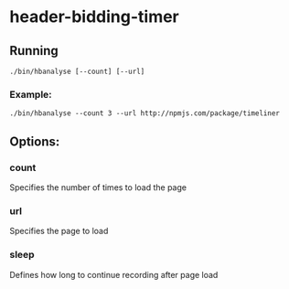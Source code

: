 # header-bidding-timer

## Running

```shell
./bin/hbanalyse [--count] [--url]
```

### Example:

```shell
./bin/hbanalyse --count 3 --url http://npmjs.com/package/timeliner
```

## Options:

### count

Specifies the number of times to load the page

### url

Specifies the page to load

### sleep

Defines how long to continue recording after page load
